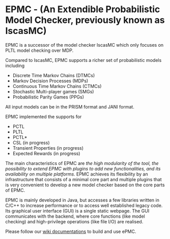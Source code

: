 # EPMC - (An Extendible Probabilistic Model Checker, previously known as IscasMC)

EPMC is a successor of the model checker IscasMC which only focuses on PLTL model checking over MDP.

Compared to IscasMC, EPMC supports a richer set of probabilistic models including

* Discrete Time Markov Chains (DTMCs)
* Markov Decision Processes (MDPs)
* Continuous Time Markov Chains (CTMCs)
* Stochastic Multi-player games (SMGs)
* Probabilistic Parity Games (PPGs)

All input models can be in the PRISM format and JANI format.

EPMC implemented the supports for

* PCTL
* PLTL
* PCTL*
* CSL (in progress)
* Transient Properties (in progress)
* Expected Rewards (in progress)

The main characteristics of EPMC are *the high modularity of the tool, the possibility to extend EPMC with plugins to add new functionalities, and its availability on multiple platforms*. EPMC achieves its flexibility by an infrastructure that consists of a minimal core part and multiple plugins that is very convenient to develop a new model checker based on the core parts of EPMC.

EPMC is mainly developed in Java, but accesses a few libraries written in C/C++ to increase performance or to access well established legacy code. Its graphical user interface (GUI) is a single static webpage. The GUI communicates with the backend, where core functions (like model checking) and high-privilege operations (like file I/O) are realised.

Please follow our [wiki documentations](../../wiki/Documentations) to build and use ePMC.
